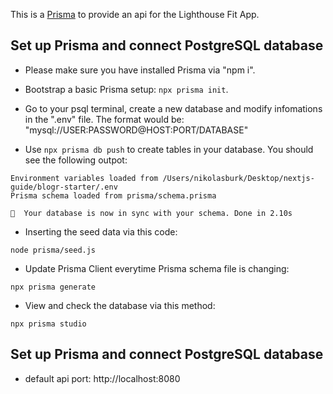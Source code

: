 This is a [Prisma](https://www.prisma.io/) to provide an api for the Lighthouse Fit App.

## Set up Prisma and connect PostgreSQL database

- Please make sure you have installed Prisma via "npm i".

- Bootstrap a basic Prisma setup: ```npx prisma init```.

- Go to your psql terminal, create a new database and modify infomations in the ".env" file. The format would be: "mysql://USER:PASSWORD@HOST:PORT/DATABASE"

- Use ```npx prisma db push``` to create tables in your database. You should see the following outpot:
```
Environment variables loaded from /Users/nikolasburk/Desktop/nextjs-guide/blogr-starter/.env 
Prisma schema loaded from prisma/schema.prisma

🚀  Your database is now in sync with your schema. Done in 2.10s
```

- Inserting the seed data via this code:
```
node prisma/seed.js
```

- Update Prisma Client everytime Prisma schema file is changing:
```
npx prisma generate
```

- View and check the database via this method:
```
npx prisma studio
```

## Set up Prisma and connect PostgreSQL database

-  default api port: http://localhost:8080